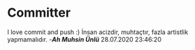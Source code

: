 # Committer
 I love commit and push :)
 İnsan acizdir, muhtaçtır, fazla artistlik yapmamalıdır. -__*Ah Muhsin Ünlü*__ 28.07.2020 23:46:20 
